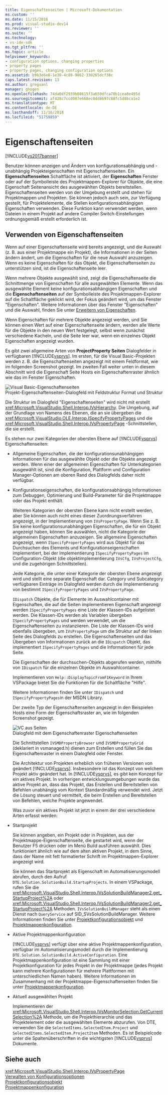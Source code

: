 ```yaml
---
title: Eigenschaftenseiten | Microsoft-Dokumentation
ms.custom: ''
ms.date: 11/15/2016
ms.prod: visual-studio-dev14
ms.reviewer: ''
ms.suite: ''
ms.technology:
- vs-ide-sdk
ms.tgt_pltfrm: ''
ms.topic: article
helpviewer_keywords:
- configuration options, changing properties
- property pages
- property pages, changing configuration options
ms.assetid: b9b3e6e8-1e30-4c89-9862-330265dcf38c
caps.latest.revision: 13
ms.author: gregvanl
manager: ghogen
ms.openlocfilehash: 74da0df2939b08615f3a659dfca70b1cea0e495d
ms.sourcegitcommit: af428c7ccd007e668ec0dd8697c88fc5d8bca1e2
ms.translationtype: MT
ms.contentlocale: de-DE
ms.lasthandoff: 11/16/2018
ms.locfileid: "51759859"
---
```

# <a name="property-pages"></a>Eigenschaftenseiten
[!INCLUDE[vs2017banner](../../includes/vs2017banner.md)]

Benutzer können anzeigen und Ändern von konfigurationsabhängig und -unabhängig Projekteigenschaften mit Eigenschaftenseiten. Ein **Eigenschaftenseiten** Schaltfläche ist aktiviert, der **Eigenschaften** Fenster oder auf der Symbolleiste des Projektmappen-Explorer für Objekte, die eine Eigenschaft Seitenansicht des ausgewählten Objekts bereitstellen. Eigenschaftenseiten werden von der Umgebung erstellt und stehen für Projektmappen und Projekten. Sie können jedoch auch sein, zur Verfügung gestellt, für Projektelemente, die Stellen konfigurationsabhängigen Eigenschaften verwenden. Diese Funktion kann verwendet werden, wenn Dateien in einem Projekt auf andere Compiler Switch-Einstellungen ordnungsgemäß erstellt erforderlich ist.  
  
## <a name="using-property-pages"></a>Verwenden von Eigenschaftenseiten  
 Wenn auf einer Eigenschaftenseite wird bereits angezeigt, und die Auswahl (z. B. aus einer Projektmappe ein Projekt), die Informationen in der Seiten ändern ändert, um die Eigenschaften für die neue Auswahl anzuzeigen. Wenn es keine Eigenschaften für das Objekt, die Eigenschaftenseiten zu unterstützen sind, ist die Eigenschaftenseite leer.  
  
 Wenn mehrere Objekte ausgewählt sind, zeigt die Eigenschaftenseite die Schnittmenge von Eigenschaften für alle ausgewählten Elemente. Wenn das ausgewählte Element keine konfigurationsabhängigen Eigenschaften und die **Eigenschaftenseiten** auf der Symbolleiste des Projektmappen-Explorer auf die Schaltfläche geklickt wird, der Fokus geändert wird, um das Fenster "Eigenschaften". Weitere Informationen über das Fenster "Eigenschaften" und die Auswahl, finden Sie unter [Erweitern von Eigenschaften](../../extensibility/internals/extending-properties.md).  
  
 Wenn Eigenschaften für mehrere Objekte angezeigt werden, und Sie können einen Wert auf einer Eigenschaftenseite ändern, werden alle Werte für die Objekte in den neuen Wert festgelegt, selbst wenn zunächst verschiedene Kacheln, und die Seite leer war, wenn ein einzelnes Objekt Eigenschaften angezeigt wurden.  
  
 Es gibt zwei allgemeine Arten von **ProjectProperty Seiten** Dialogfelder in verfügbaren [!INCLUDE[vsprvs](../../includes/vsprvs-md.md)]. Im ersten, für die Visual Basic-Projekten werden z. B. die Eigenschaftenseiten angezeigt mit einem Feldformat, wie im folgenden Screenshot gezeigt. Im zweiten Fall weiter unten in diesem Abschnitt wird die Eigenschaft Seite Hosts ein Eigenschaftenraster ähnlich wie das im Fenster Eigenschaften.  
  
 ![Visual Basic-Eigenschaftenseiten](../../extensibility/internals/media/vsvbproppages.gif "VsVBPropPages")  
Projekt-Eigenschaftenseiten-Dialogfeld mit Feldstruktur Format und Struktur  
  
 Die Struktur im Dialogfeld "Eigenschaftenseiten" wird nicht mit erstellt <xref:Microsoft.VisualStudio.Shell.Interop.IVsHierarchy>. Die Umgebung, auf der Grundlage von Namens des Ebenen, die an sie übergeben die <xref:Microsoft.VisualStudio.OLE.Interop.ISpecifyPropertyPages> und die <xref:Microsoft.VisualStudio.Shell.Interop.IVsPropertyPage> -Schnittstellen, die sie erstellt.  
  
 Es stehen nur zwei Kategorien der obersten Ebene auf [!INCLUDE[vsprvs](../../includes/vsprvs-md.md)] Eigenschaftenseiten:  
  
- Allgemeine Eigenschaften, die der konfigurationsunabhängigen Informationen für das ausgewählte Objekt oder die Objekte angezeigt werden. Wenn einer der allgemeinen Eigenschaften für Unterkategorien ausgewählt ist, sind die Konfiguration, Plattform und Configuration Manager-Optionen am oberen Rand des Dialogfelds daher nicht verfügbar.  
  
- Konfigurationseigenschaften, die konfigurationsabhängig Informationen zum Debuggen, Optimierung und Build-Parameter für die Projektmappe oder das Projekt enthält.  
  
  Weiteren Kategorien der obersten Ebene kann nicht erstellt werden, aber Sie können auch nicht eines dieser Zuordnungsverfahren angezeigt, in der Implementierung von `IVsPropertyPage`. Wenn Sie z. B. Sie keine konfigurationsunabhängigen Eigenschaften, die für ein Objekt angezeigt haben, können Sie auswählen, nicht die Kategorie der allgemeinen Eigenschaften anzuzeigen. Sie allgemeine Eigenschaften angezeigt, wenn `ISpecifyPropertyPages` wird aus Objekt für das Durchsuchen des Elements und Konfigurationseigenschaften implementiert, bei der Implementierung `ISpecifyPropertyPages` im Configuration-Objekt (die objektimplementierung `IVsCfg`, `IVsProjectCfg`, und die zugehörigen Schnittstellen).  
  
  Jede Kategorie, die unter einer Kategorie der obersten Ebene angezeigt wird und stellt eine separate Eigenschaft dar. Category und Subcategory verfügbaren Einträge im Dialogfeld werden durch die Implementierung von bestimmt `ISpecifyPropertyPages` und `IVsPropertyPage`.  
  
  `IDispatch` Objekte, die für Elemente im Auswahlcontainer mit Eigenschaften, die auf die Seiten implementieren Eigenschaft angezeigt werden `ISpecifyPropertyPages` eine Liste der Klassen-IDs aufgelistet werden. Die Klassen-IDs werden als Variablen übergeben `ISpecifyPropertyPages` und werden verwendet, um die Eigenschaftenseiten zu instanziieren. Die Liste der Klassen-IDs wird ebenfalls übergeben, um `IVsPropertyPage` um die Struktur auf der linken Seite des Dialogfelds zu erstellen. Die Eigenschaftenseiten und das Übergeben von Informationen zurück an die `IDispatch` Objekt, das implementiert `ISpecifyPropertyPages` und die Informationen für jede Seite.  
  
  Die Eigenschaften der durchsuchen-Objekts abgerufen werden, mithilfe von `IDispatch` für die einzelnen Objekte im Auswahlcontainer.  
  
  Implementieren von `Help::DisplayTopicFromF1Keyword` in Ihrem VSPackage bietet Sie die Funktionen für die Schaltfläche "Hilfe".  
  
  Weitere Informationen finden Sie unter `IDispatch` und `ISpecifyPropertyPages`in der MSDN Library.  
  
  Der zweite Typ der Eigenschaftenseiten angezeigt in den Beispielen Hosts eine Form der Eigenschaftsraster an, wie im folgenden Screenshot gezeigt.  
  
  ![VC aus Seiten](../../extensibility/internals/media/vsvcproppages.gif "VsVCPropPages")  
  Dialogfeld mit dem Eigenschaftenraster Eigenschaftenseiten  
  
  Die Schnittstellen `IVSMDPropertyBrowser` und `IVSMDPropertyGrid` (deklariert in vsmanaged.h) dienen zum Erstellen und füllen Sie das Eigenschaftenraster in einem Dialogfeld oder Fenster.  
  
  Die Architektur von Projekten erheblich von früheren Versionen von geändert [!INCLUDE[vsprvs](../../includes/vsprvs-md.md)]. Insbesondere ist das Konzept von welchem Projekt aktiv geändert hat. In [!INCLUDE[vsprvs](../../includes/vsprvs-md.md)], es gibt kein Konzept für ein aktives Projekt. In vorherigen entwicklungsumgebungen wurde das aktive Projekt an, dass das Projekt, das Erstellen und Bereitstellen von Befehlen unabhängig vom Kontext Standardmäßig verwendet wird. Jetzt die Lösung steuert und vermittelt, die beim Erstellen und Bereitstellen von Befehlen, welche Projekte angewendet.  
  
  Was zuvor ein aktives Projekt ist jetzt in einem der drei verschiedene Arten erfasst werden:  
  
- Startprojekt  
  
   Sie können angeben, ein Projekt oder in Projekten, aus der Projektmappe-Eigenschaftenseite, die gestartet wird, wenn der Benutzer F5 drücken oder im Menü Build ausführen auswählt. Dies funktioniert ähnlich wie auf dem alten aktiven Projekt, in dem Sinne, dass der Name mit fett formatierter Schrift im Projektmappen-Explorer angezeigt wird.  
  
   Sie können das Startprojekt als Eigenschaft im Automatisierungsmodell abrufen, durch den Aufruf `DTE.Solution.SolutionBuild.StartupProjects`. In einem VSPackage, rufen Sie die <xref:Microsoft.VisualStudio.Shell.Interop.IVsSolutionBuildManager2.get_StartupProject%2A> oder <xref:Microsoft.VisualStudio.Shell.Interop.IVsSolutionBuildManager2.get_StartupProject%2A> Methoden. `IVsSolutionBuildManager` steht als einen Dienst nach `QueryService` auf SID_SVsSolutionBuildManager. Weitere Informationen finden Sie unter [Projektkonfigurationsobjekt](../../extensibility/internals/project-configuration-object.md) und [Projektmappenkonfiguration](../../extensibility/internals/solution-configuration.md).  
  
- Aktive Projektmappenkonfiguration  
  
   [!INCLUDE[vsprvs](../../includes/vsprvs-md.md)] verfügt über eine aktive Projektmappenkonfiguration, verfügbar im Automatisierungsmodell durch die Implementierung `DTE.Solution.SolutionBuild.ActiveConfiguration`. Eine Projektmappenkonfiguration ist eine Sammlung mit einer Projektkonfiguration für jedes Projekt in der Projektmappe (jedes Projekt kann mehrere Konfigurationen für mehrere Plattformen mit unterschiedlichen Namen haben). Weitere Informationen im Zusammenhang mit der Projektmappe-Eigenschaftenseiten finden Sie unter [Projektmappenkonfiguration](../../extensibility/internals/solution-configuration.md).  
  
- Aktuell ausgewählten Projekt  
  
   Implementieren der <xref:Microsoft.VisualStudio.Shell.Interop.IVsMonitorSelection.GetCurrentSelection%2A> Methode, um die Projekthierarchie und das Projektelement oder die ausgewählten Elemente abzurufen. Von DTE, verwenden Sie die `SelectedItems.SelectedItem.Project` und `SelectedItems.SelectedItem.ProjectItem` Methoden. Es ist Beispielcode unter die Spaltenüberschriften in die wichtigsten [!INCLUDE[vsprvs](../../includes/vsprvs-md.md)] Dokumente.  
  
## <a name="see-also"></a>Siehe auch  
 <xref:Microsoft.VisualStudio.Shell.Interop.IVsPropertyPage>   
 [Verwalten von Konfigurationsoptionen](../../extensibility/internals/managing-configuration-options.md)   
 [Projektkonfigurationsobjekt](../../extensibility/internals/project-configuration-object.md)   
 [Projektmappenkonfiguration](../../extensibility/internals/solution-configuration.md)

